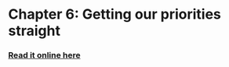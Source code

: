 Chapter 6: Getting our priorities straight
===========

### [Read it online here](http://nbviewer.ipython.org/urls/raw.github.com/CamDavidsonPilon/Probabilistic-Programming-and-Bayesian-Methods-for-Hackers/master/Chapter6_Priorities/Priors.ipynb)
